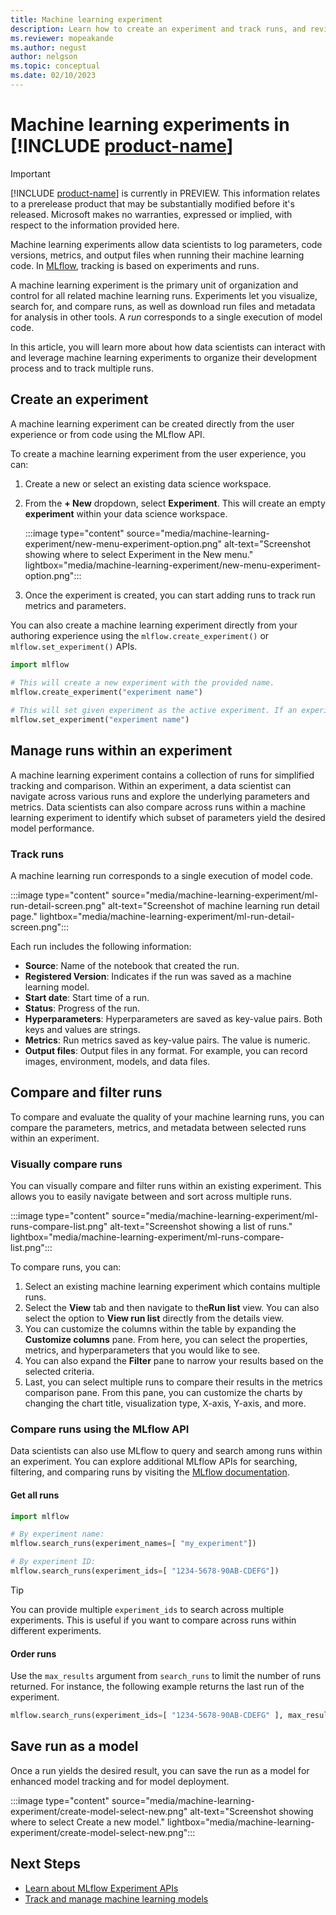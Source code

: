 ```yaml
---
title: Machine learning experiment
description: Learn how to create an experiment and track runs, and review examples of using MLflow.
ms.reviewer: mopeakande
ms.author: negust
author: nelgson
ms.topic: conceptual
ms.date: 02/10/2023
---
```


# Machine learning experiments in [!INCLUDE [product-name](../includes/product-name.md)]

> [!IMPORTANT]
> [!INCLUDE [product-name](../includes/product-name.md)] is currently in PREVIEW. This information relates to a prerelease product that may be substantially modified before it's released. Microsoft makes no warranties, expressed or implied, with respect to the information provided here.

Machine learning experiments allow data scientists to log parameters, code versions, metrics, and output files when running their machine learning code. In [MLflow](https://mlflow.org/), tracking is based on experiments and runs.

A machine learning experiment is the primary unit of organization and control for all related machine learning runs. Experiments let you visualize, search for, and compare runs, as well as download run files and metadata for analysis in other tools. A *run* corresponds to a single execution of model code.

In this article, you will learn more about how data scientists can interact with and leverage machine learning experiments to organize their development process and to track multiple runs.

## Create an experiment

A machine learning experiment can be created directly from the user experience or from code using the MLflow API.

To create a machine learning experiment from the user experience, you can:

1. Create a new or select an existing data science workspace.
1. From the **+ New** dropdown, select **Experiment**. This will create an empty **experiment** within your data science workspace.

   :::image type="content" source="media/machine-learning-experiment/new-menu-experiment-option.png" alt-text="Screenshot showing where to select Experiment in the New menu." lightbox="media/machine-learning-experiment/new-menu-experiment-option.png":::

3. Once the experiment is created, you can start adding runs to track run metrics and parameters.

You can also create a machine learning experiment directly from your authoring experience using the `mlflow.create_experiment()` or `mlflow.set_experiment()` APIs.

```python
import mlflow
 
# This will create a new experiment with the provided name.
mlflow.create_experiment("experiment name")

# This will set given experiment as the active experiment. If an experiment with this name does not exist, a new experiment with this name is created.
mlflow.set_experiment("experiment name")
```

## Manage runs within an experiment

A machine learning experiment contains a collection of runs for simplified tracking and comparison. Within an experiment, a data scientist can navigate across various runs and explore the underlying parameters and metrics. Data scientists can also compare across runs within a machine learning experiment to identify which subset of parameters yield the desired model performance.

### Track runs

A machine learning run corresponds to a single execution of model code.

:::image type="content" source="media/machine-learning-experiment/ml-run-detail-screen.png" alt-text="Screenshot of machine learning run detail page." lightbox="media/machine-learning-experiment/ml-run-detail-screen.png":::

Each run includes the following information:

- **Source**: Name of the notebook that created the run.
- **Registered Version**: Indicates if the run was saved as a machine learning model.
- **Start date**: Start time of a run.
- **Status**: Progress of the run.
- **Hyperparameters**: Hyperparameters are saved as key-value pairs. Both keys and values are strings.
- **Metrics**: Run metrics saved as key-value pairs. The value is numeric.
- **Output files**: Output files in any format. For example, you can record images, environment, models, and data files.

## Compare and filter runs

To compare and evaluate the quality of your machine learning runs, you can compare the parameters, metrics, and metadata between selected runs within an experiment.

### Visually compare runs

You can visually compare and filter runs within an existing experiment. This allows you to easily navigate between and sort across multiple runs.

:::image type="content" source="media/machine-learning-experiment/ml-runs-compare-list.png" alt-text="Screenshot showing a list of runs." lightbox="media/machine-learning-experiment/ml-runs-compare-list.png":::

To compare runs, you can:

1. Select an existing machine learning experiment which contains multiple runs.
1. Select the **View** tab and then navigate to the**Run list** view. You can also select the option to **View run list** directly from the details view.
1. You can customize the columns within the table by expanding the **Customize columns** pane. From here, you can select the properties, metrics, and hyperparameters that you would like to see.
1. You can also expand the **Filter** pane to narrow your results based on the selected criteria.
1. Last, you can select multiple runs to compare their results in the metrics comparison pane. From this pane, you can customize the charts by changing the chart title, visualization type, X-axis, Y-axis, and more.

### Compare runs using the MLflow API

Data scientists can also use MLflow to query and search among runs within an experiment. You can explore additional MLflow APIs for searching, filtering, and comparing runs by visiting the [MLflow documentation](https://www.mlflow.org/docs/latest/python_api/mlflow.html).

#### Get all runs

```python
import mlflow

# By experiment name: 
mlflow.search_runs(experiment_names=[ "my_experiment"])

# By experiment ID:
mlflow.search_runs(experiment_ids=[ "1234-5678-90AB-CDEFG"])
```

> [!TIP]
> You can provide multiple `experiment_ids` to search across multiple experiments. This is useful if you want to compare across runs within different experiments.

#### Order runs

Use the `max_results` argument from `search_runs` to limit the number of runs returned. For instance, the following example returns the last run of the experiment.

```python
mlflow.search_runs(experiment_ids=[ "1234-5678-90AB-CDEFG" ], max_results=1, order_by=["start_time DESC"])
```

## Save run as a model

Once a run yields the desired result, you can save the run as a model for enhanced model tracking and for model deployment.

:::image type="content" source="media/machine-learning-experiment/create-model-select-new.png" alt-text="Screenshot showing where to select Create a new model." lightbox="media/machine-learning-experiment/create-model-select-new.png":::

## Next Steps

- [Learn about MLflow Experiment APIs](https://www.mlflow.org/docs/latest/python_api/mlflow.html)
- [Track and manage machine learning models](machine-learning-model.md)
